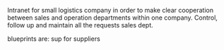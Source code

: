 Intranet for small logistics company in order to make clear cooperation between sales and operation departments within one company. Control, follow up and maintain all the requests sales dept.

blueprints are:
sup for suppliers
